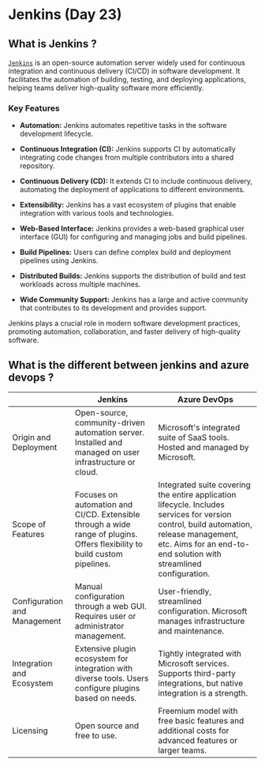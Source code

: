 # Jenkins (Day 23)

## What is Jenkins ?

[`Jenkins`](https://www.jenkins.io/) is an open-source automation server widely used for continuous integration and continuous delivery (CI/CD) in software development. It facilitates the automation of building, testing, and deploying applications, helping teams deliver high-quality software more efficiently.

### Key Features

- **Automation:** Jenkins automates repetitive tasks in the software development lifecycle.
  
- **Continuous Integration (CI):** Jenkins supports CI by automatically integrating code changes from multiple contributors into a shared repository.

- **Continuous Delivery (CD):** It extends CI to include continuous delivery, automating the deployment of applications to different environments.

- **Extensibility:** Jenkins has a vast ecosystem of plugins that enable integration with various tools and technologies.

- **Web-Based Interface:** Jenkins provides a web-based graphical user interface (GUI) for configuring and managing jobs and build pipelines.

- **Build Pipelines:** Users can define complex build and deployment pipelines using Jenkins.

- **Distributed Builds:** Jenkins supports the distribution of build and test workloads across multiple machines.

- **Wide Community Support:** Jenkins has a large and active community that contributes to its development and provides support.

Jenkins plays a crucial role in modern software development practices, promoting automation, collaboration, and faster delivery of high-quality software.

## What is the different between jenkins and azure devops ?

|                       | Jenkins                                                      | Azure DevOps                                                 |
|-----------------------|--------------------------------------------------------------|-------------------------------------------------------------|
| Origin and Deployment | Open-source, community-driven automation server. Installed and managed on user infrastructure or cloud. | Microsoft's integrated suite of SaaS tools. Hosted and managed by Microsoft. |
| Scope of Features      | Focuses on automation and CI/CD. Extensible through a wide range of plugins. Offers flexibility to build custom pipelines. | Integrated suite covering the entire application lifecycle. Includes services for version control, build automation, release management, etc. Aims for an end-to-end solution with streamlined configuration. |
| Configuration and Management | Manual configuration through a web GUI. Requires user or administrator management. | User-friendly, streamlined configuration. Microsoft manages infrastructure and maintenance. |
| Integration and Ecosystem | Extensive plugin ecosystem for integration with diverse tools. Users configure plugins based on needs. | Tightly integrated with Microsoft services. Supports third-party integrations, but native integration is a strength. |
| Licensing              | Open source and free to use.                                   | Freemium model with free basic features and additional costs for advanced features or larger teams. |
